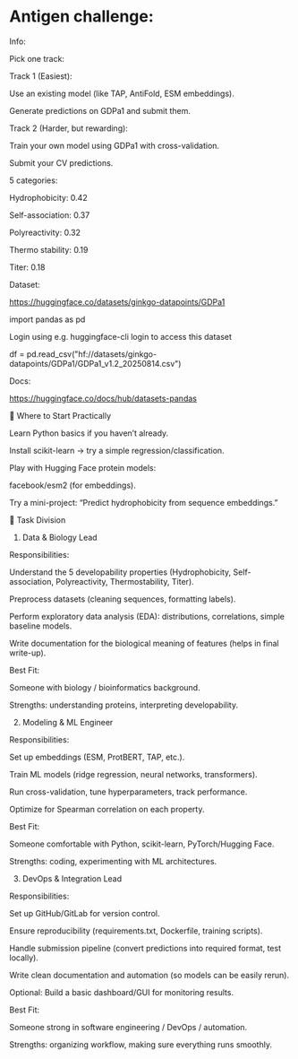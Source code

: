 

# Antigen challenge: 

Info: 

Pick one track: 

Track 1 (Easiest): 

Use an existing model (like TAP, AntiFold, ESM embeddings). 

Generate predictions on GDPa1 and submit them. 

Track 2 (Harder, but rewarding): 

Train your own model using GDPa1 with cross-validation. 

Submit your CV predictions. 

 

5 categories: 

Hydrophobicity: 0.42 

Self-association: 0.37 

Polyreactivity: 0.32 

Thermo stability: 0.19 

Titer: 0.18 

Dataset: 

https://huggingface.co/datasets/ginkgo-datapoints/GDPa1 

 

import pandas as pd 

Login using e.g. huggingface-cli login to access this dataset 

df = pd.read_csv("hf://datasets/ginkgo-datapoints/GDPa1/GDPa1_v1.2_20250814.csv") 

Docs: 

https://huggingface.co/docs/hub/datasets-pandas 

 

🧩 Where to Start Practically 

Learn Python basics if you haven’t already. 

Install scikit-learn → try a simple regression/classification. 

Play with Hugging Face protein models: 

facebook/esm2 (for embeddings). 

Try a mini-project: “Predict hydrophobicity from sequence embeddings.” 

📂 Task Division 

1. Data & Biology Lead 

Responsibilities: 

Understand the 5 developability properties (Hydrophobicity, Self-association, Polyreactivity, Thermostability, Titer). 

Preprocess datasets (cleaning sequences, formatting labels). 

Perform exploratory data analysis (EDA): distributions, correlations, simple baseline models. 

Write documentation for the biological meaning of features (helps in final write-up). 

Best Fit: 

Someone with biology / bioinformatics background. 

Strengths: understanding proteins, interpreting developability. 

 

2. Modeling & ML Engineer 

Responsibilities: 

Set up embeddings (ESM, ProtBERT, TAP, etc.). 

Train ML models (ridge regression, neural networks, transformers). 

Run cross-validation, tune hyperparameters, track performance. 

Optimize for Spearman correlation on each property. 

Best Fit: 

Someone comfortable with Python, scikit-learn, PyTorch/Hugging Face. 

Strengths: coding, experimenting with ML architectures. 

 

3. DevOps & Integration Lead 

Responsibilities: 

Set up GitHub/GitLab for version control. 

Ensure reproducibility (requirements.txt, Dockerfile, training scripts). 

Handle submission pipeline (convert predictions into required format, test locally). 

Write clean documentation and automation (so models can be easily rerun). 

Optional: Build a basic dashboard/GUI for monitoring results. 

Best Fit: 

Someone strong in software engineering / DevOps / automation. 

Strengths: organizing workflow, making sure everything runs smoothly. 

 

 